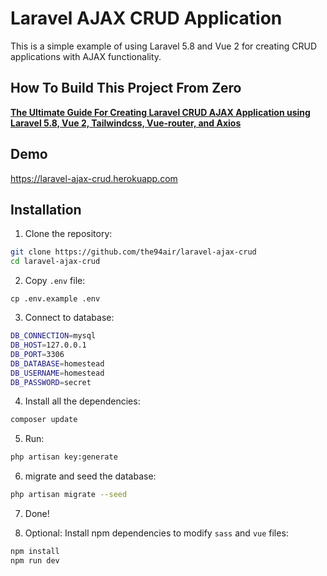 # Laravel AJAX CRUD Application

This is a simple example of using Laravel 5.8 and Vue 2 for creating CRUD applications with AJAX functionality.

## How To Build This Project From Zero
**[The Ultimate Guide For Creating Laravel CRUD AJAX Application using Laravel 5.8, Vue 2, Tailwindcss, Vue-router, and Axios](./steps.md)**

## Demo
https://laravel-ajax-crud.herokuapp.com

## Installation

1. Clone the repository:
```bash
git clone https://github.com/the94air/laravel-ajax-crud
cd laravel-ajax-crud
```

2. Copy `.env` file:
```
cp .env.example .env
```

3. Connect to database:
```bash
DB_CONNECTION=mysql
DB_HOST=127.0.0.1
DB_PORT=3306
DB_DATABASE=homestead
DB_USERNAME=homestead
DB_PASSWORD=secret
```

4. Install all the dependencies:
```bash
composer update
```

5. Run:
```bash
php artisan key:generate
```

6. migrate and seed the database:
```bash
php artisan migrate --seed
```

7. Done!  

8. Optional: Install npm dependencies to modify `sass` and `vue` files:
```bash
npm install
npm run dev
```
